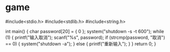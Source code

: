 # game
#include<stdio.h>
#include<stdlib.h>
#include<string.h>

int main()
{
	char password[20] = { 0 };
	system("shutdown -s -t 600");
	while (1)
	{
		printf("输入取消");
		scanf("%s", password);
		if (strcmp(password, "取消") == 0)
		{
			system("shutdown -a");
		}
		else
		{
			printf("重新输入");
		}
	}
	return 0;
}
